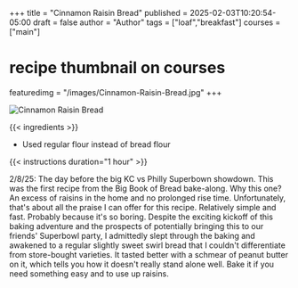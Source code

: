 +++
title = "Cinnamon Raisin Bread"
published = 2025-02-03T10:20:54-05:00
draft = false
author = "Author"
tags = ["loaf","breakfast"]
courses = ["main"]
# recipe thumbnail on courses
featuredimg = "/images/Cinnamon-Raisin-Bread.jpg"
+++

<!-- image used on the recipe schema -->
![Cinnamon Raisin Bread](/images/Cinnamon-Raisin-Bread.jpg)

{{< ingredients >}}

* Used regular flour instead of bread flour

{{< instructions duration="1 hour" >}}

2/8/25: The day before the big KC vs Philly Superbown showdown. This was the first recipe from the Big Book of Bread bake-along. Why this one? An excess of raisins in the home and no prolonged rise time. Unfortunately, that's about all the praise I can offer for this recipe. Relatively simple and fast. Probably because it's so boring. Despite the exciting kickoff of this baking adventure and the prospects of potentially bringing this to our friends' Superbowl party, I admittedly slept through the baking and awakened to a regular slightly sweet swirl bread that I couldn't differentiate from store-bought varieties. It tasted better with a schmear of peanut butter on it, which tells you how it doesn't really stand alone well. Bake it if you need something easy and to use up raisins.
